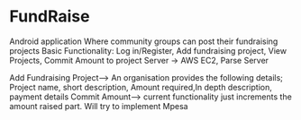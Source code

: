 # FundRaise
Android application Where community groups can post their fundraising projects
Basic Functionality: Log in/Register, Add fundraising project, View Projects, Commit Amount to project
Server -> AWS EC2, Parse Server

Add Fundraising Project--> An organisation provides the following details; Project name, short description,
                            Amount required,In depth description, payment details
Commit Amount--> current functionality just increments the amount raised part. Will try to implement Mpesa  
